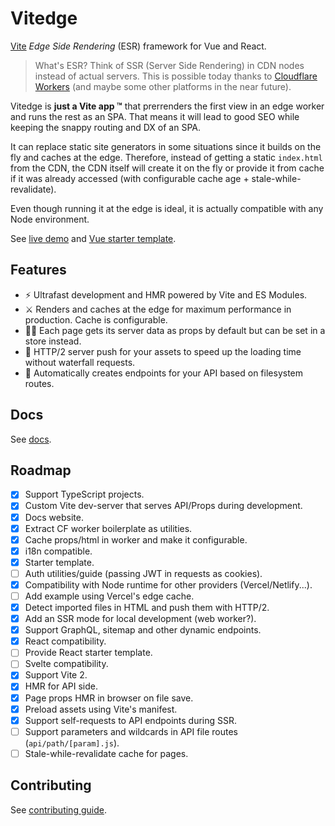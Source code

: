 # Vitedge

[Vite](https://github.com/vitejs/vite) _Edge Side Rendering_ (ESR) framework for Vue and React.

> What's ESR? Think of SSR (Server Side Rendering) in CDN nodes instead of actual servers. This is possible today thanks to [Cloudflare Workers](https://workers.cloudflare.com/) (and maybe some other platforms in the near future).

Vitedge is **just a Vite app ™** that prerrenders the first view in an edge worker and runs the rest as an SPA. That means it will lead to good SEO while keeping the snappy routing and DX of an SPA.

It can replace static site generators in some situations since it builds on the fly and caches at the edge. Therefore, instead of getting a static `index.html` from the CDN, the CDN itself will create it on the fly or provide it from cache if it was already accessed (with configurable cache age + stale-while-revalidate).

Even though running it at the edge is ideal, it is actually compatible with any Node environment.

See [live demo](https://vitessedge.zable.workers.dev/) and [Vue starter template](https://github.com/frandiox/vitessedge-template).

## Features

- ⚡ Ultrafast development and HMR powered by Vite and ES Modules.
- ⚔️ Renders and caches at the edge for maximum performance in production. Cache is configurable.
- 💁‍♂️ Each page gets its server data as props by default but can be set in a store instead.
- 🔽 HTTP/2 server push for your assets to speed up the loading time without waterfall requests.
- 🧱 Automatically creates endpoints for your API based on filesystem routes.

## Docs

See [docs](https://vitedge.netlify.app).

## Roadmap

- [x] Support TypeScript projects.
- [x] Custom Vite dev-server that serves API/Props during development.
- [x] Docs website.
- [x] Extract CF worker boilerplate as utilities.
- [x] Cache props/html in worker and make it configurable.
- [x] i18n compatible.
- [x] Starter template.
- [ ] Auth utilities/guide (passing JWT in requests as cookies).
- [x] Compatibility with Node runtime for other providers (Vercel/Netlify...).
- [ ] Add example using Vercel's edge cache.
- [x] Detect imported files in HTML and push them with HTTP/2.
- [x] Add an SSR mode for local development (web worker?).
- [x] Support GraphQL, sitemap and other dynamic endpoints.
- [x] React compatibility.
- [ ] Provide React starter template.
- [ ] Svelte compatibility.
- [x] Support Vite 2.
- [x] HMR for API side.
- [x] Page props HMR in browser on file save.
- [x] Preload assets using Vite's manifest.
- [x] Support self-requests to API endpoints during SSR.
- [ ] Support parameters and wildcards in API file routes (`api/path/[param].js`).
- [ ] Stale-while-revalidate cache for pages.

## Contributing

See [contributing guide](./.github/contributing.md).
